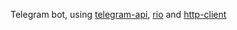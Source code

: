 Telegram bot, using [telegram-api](https://hackage.haskell.org/package/telegram-api), [rio](https://hackage.haskell.org/package/rio) and [http-client](https://hackage.haskell.org/package/http-client)
